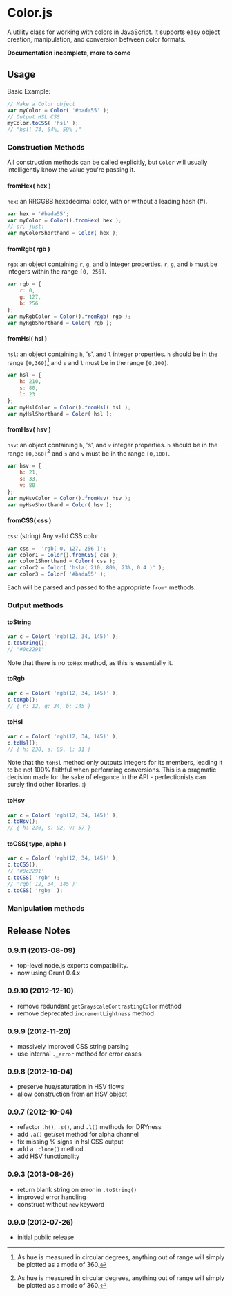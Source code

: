 Color.js
========

A utility class for working with colors in JavaScript. It supports easy object creation, manipulation, and conversion between color formats.

**Documentation incomplete, more to come**

## Usage

Basic Example:

```javascript
// Make a Color object
var myColor = Color( '#bada55' );
// Output HSL CSS
myColor.toCSS( 'hsl' );
// "hsl( 74, 64%, 59% )"
```
### Construction Methods

All construction methods can be called explicitly, but `Color` will usually intelligently know the value you're passing it.

#### fromHex( hex )
`hex`: an RRGGBB hexadecimal color, with or without a leading hash (#).
```javascript
var hex = '#bada55';
var myColor = Color().fromHex( hex );
// or, just:
var myColorShorthand = Color( hex );
```

#### fromRgb( rgb )
`rgb`: an object containing `r`, `g`, and `b` integer properties. `r`, `g`, and `b` must be integers within the range `[0, 256]`.

```javascript
var rgb = {
	r: 0,
	g: 127,
	b: 256
};
var myRgbColor = Color().fromRgb( rgb );
var myRgbShorthand = Color( rgb );
```

#### fromHsl( hsl )
`hsl`: an object containing `h`, 's', and `l` integer properties. `h` should be in the range `[0,360]`[^h] and `s` and `l` must be in the range `[0,100]`.

```javascript
var hsl = {
	h: 210,
	s: 80,
	l: 23
};
var myHslColor = Color().fromHsl( hsl );
var myHslShorthand = Color( hsl );
```

[^h]: As hue is measured in circular degrees, anything out of range will simply be plotted as a mode of 360.

#### fromHsv( hsv )
`hsv`: an object containing `h`, 's', and `v` integer properties. `h` should be in the range `[0,360]`[^h] and `s` and `v` must be in the range `[0,100]`.

```javascript
var hsv = {
	h: 21,
	s: 33,
	v: 80
};
var myHsvColor = Color().fromHsv( hsv );
var myHsvShorthand = Color( hsv );
```

#### fromCSS( css )
`css`: (string) Any valid CSS color
```javascript
var css =  'rgb( 0, 127, 256 )';
var color1 = Color().fromCSS( css );
var color1Shorthand = Color( css );
var color2 = Color( 'hsla( 210, 80%, 23%, 0.4 )' );
var color3 = Color( '#bada55' );
```

Each will be parsed and passed to the appropriate `from*` methods.

### Output methods

#### toString

```javascript
var c = Color( 'rgb(12, 34, 145)' );
c.toString();
// "#0c2291"
```

Note that there is no `toHex` method, as this is essentially it.

#### toRgb

```javascript
var c = Color( 'rgb(12, 34, 145)' );
c.toRgb();
// { r: 12, g: 34, b: 145 }
```

#### toHsl

```javascript
var c = Color( 'rgb(12, 34, 145)' );
c.toHsl();
// { h: 230, s: 85, l: 31 }
```

Note that the `toHsl` method only outputs integers for its members, leading it to be not 100% faithful when performing conversions. This is a pragmatic decision made for the sake of elegance in the API - perfectionists can surely find other libraries. :)

#### toHsv

```javascript
var c = Color( 'rgb(12, 34, 145)' );
c.toHsv();
// { h: 230, s: 92, v: 57 }
```

#### toCSS( type, alpha )

```javascript
var c = Color( 'rgb(12, 34, 145)' );
c.toCSS();
// '#0c2291'
c.toCSS( 'rgb' );
// 'rgb( 12, 34, 145 )'
c.toCSS( 'rgba' );
```

### Manipulation methods



## Release Notes

### 0.9.11 (2013-08-09)

* top-level node.js exports compatibility.
* now using Grunt 0.4.x

### 0.9.10 (2012-12-10)

* remove redundant `getGrayscaleContrastingColor` method
* remove deprecated `incrementLightness` method


### 0.9.9 (2012-11-20)

* massively improved CSS string parsing
* use internal `._error` method for error cases

### 0.9.8 (2012-10-04)

* preserve hue/saturation in HSV flows
* allow construction from an HSV object

### 0.9.7 (2012-10-04)

* refactor `.h()`, `.s()`, and `.l()` methods for DRYness
* add `.a()` get/set method for alpha channel
* fix missing % signs in hsl CSS output
* add a `.clone()` method
* add HSV functionality

### 0.9.3 (2013-08-26)

* return blank string on error in `.toString()`
* improved error handling
* construct without `new` keyword

### 0.9.0 (2012-07-26)

* initial public release